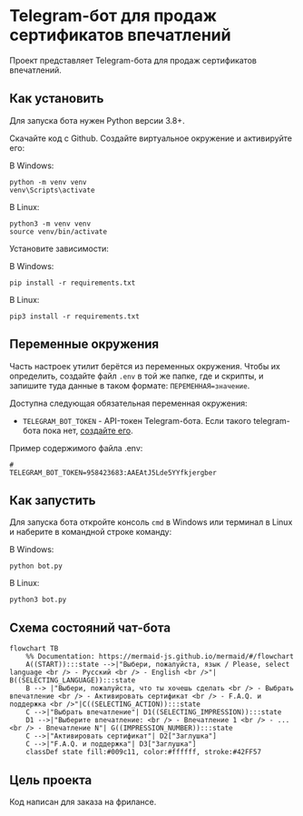 # Telegram-бот для продаж сертификатов впечатлений

Проект представляет Telegram-бота для продаж сертификатов впечатлений.

## Как установить

Для запуска бота нужен Python версии 3.8+.

Скачайте код c Github. Создайте виртуальное окружение и активируйте его:

В Windows:
```ssh
python -m venv venv
venv\Scripts\activate
```

В Linux:
```ssh
python3 -m venv venv
source venv/bin/activate
```

Установите зависимости:

В Windows:
```ssh
pip install -r requirements.txt
```

В Linux:
```ssh
pip3 install -r requirements.txt
```

## Переменные окружения

Часть настроек утилит берётся из переменных окружения. Чтобы их определить, создайте файл `.env` в той же папке, где и скрипты, и запишите туда данные в таком формате: `ПЕРЕМЕННАЯ=значение`.

Доступна следующая обязательная переменная окружения:

- `TELEGRAM_BOT_TOKEN` - API-токен Telegram-бота. Если такого telegram-бота пока нет, [создайте его](https://way23.ru/регистрация-бота-в-telegram.html).

Пример содержимого файла .env:
```
#
TELEGRAM_BOT_TOKEN=958423683:AAEAtJ5Lde5YYfkjergber
```

## Как запустить

Для запуска бота откройте консоль `cmd` в Windows или терминал в Linux и наберите в командной строке команду:

В Windows:
```ssh
python bot.py
```

В Linux:
```ssh
python3 bot.py
```

## Схема состояний чат-бота

```mermaid
flowchart TB
    %% Documentation: https://mermaid-js.github.io/mermaid/#/flowchart
    A((START)):::state -->|"Выбери, пожалуйста, язык / Please, select language <br /> - Русский <br /> - English <br />"| B((SELECTING_LANGUAGE)):::state
    B --> |"Выбери, пожалуйста, что ты хочешь сделать <br /> - Выбрать впечатление <br /> - Активировать сертификат <br /> - F.A.Q. и поддержка <br />"|C((SELECTING_ACTION)):::state
    C -->|"Выбрать впечатление"| D1((SELECTING_IMPRESSION)):::state
    D1 -->|"Выберите впечатление: <br /> - Впечатление 1 <br /> - ... <br /> - Впечатление N"| G((IMPRESSION_NUMBER)):::state
    C -->|"Активировать сертификат"| D2["Заглушка"]
    C -->|"F.A.Q. и поддержка"| D3["Заглушка"]
    classDef state fill:#009c11, color:#ffffff, stroke:#42FF57
```

## Цель проекта

Код написан для заказа на фрилансе.
